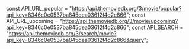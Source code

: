 const API_URL_popular =
"https://api.themoviedb.org/3/movie/popular?api_key=8346c0e0537ba845dea03612f4d2c866";
const API_URL_upcoming =
"https://api.themoviedb.org/3/movie/upcoming?api_key=8346c0e0537ba845dea03612f4d2c866";
const API_SEARCH =
"https://api.themoviedb.org/3/search/movie?api_key=8346c0e0537ba845dea03612f4d2c866&query";
